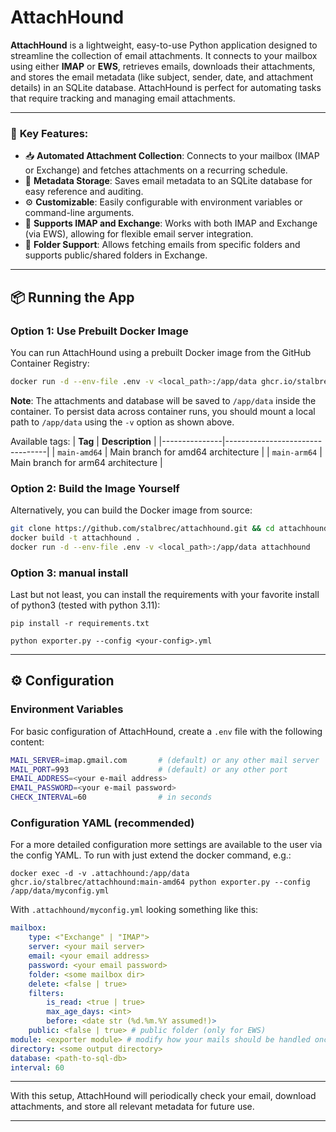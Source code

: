 # AttachHound

**AttachHound** is a lightweight, easy-to-use Python application designed to streamline the collection of email attachments. It connects to your mailbox using either **IMAP** or **EWS**, retrieves emails, downloads their attachments, and stores the email metadata (like subject, sender, date, and attachment details) in an SQLite database. AttachHound is perfect for automating tasks that require tracking and managing email attachments.

---

### 🚀 **Key Features**:
- 📥 **Automated Attachment Collection**: Connects to your mailbox (IMAP or Exchange) and fetches attachments on a recurring schedule.
- 💾 **Metadata Storage**: Saves email metadata to an SQLite database for easy reference and auditing.
- ⚙️ **Customizable**: Easily configurable with environment variables or command-line arguments.
- 📨 **Supports IMAP and Exchange**: Works with both IMAP and Exchange (via EWS), allowing for flexible email server integration.
- 📂 **Folder Support**: Allows fetching emails from specific folders and supports public/shared folders in Exchange.

---

## 📦 **Running the App**

### **Option 1: Use Prebuilt Docker Image**
You can run AttachHound using a prebuilt Docker image from the GitHub Container Registry:

```bash
docker run -d --env-file .env -v <local_path>:/app/data ghcr.io/stalbrec/attachhound:<tag>
```

**Note**: The attachments and database will be saved to `/app/data` inside the container. To persist data across container runs, you should mount a local path to `/app/data` using the `-v` option as shown above.

Available tags:
| **Tag**       | **Description**                 |
|---------------|---------------------------------|
| `main-amd64`  | Main branch for amd64 architecture |
| `main-arm64`  | Main branch for arm64 architecture |

### **Option 2: Build the Image Yourself**
Alternatively, you can build the Docker image from source:

```bash
git clone https://github.com/stalbrec/attachhound.git && cd attachhound
docker build -t attachhound .
docker run -d --env-file .env -v <local_path>:/app/data attachhound
```

### **Option 3: manual install**
Last but not least, you can install the requirements with your favorite install of python3 (tested with python 3.11):

```
pip install -r requirements.txt
```

```
python exporter.py --config <your-config>.yml
```

---

## ⚙️ **Configuration**

### Environment Variables

For basic configuration of AttachHound, create a `.env` file with the following content:

```bash
MAIL_SERVER=imap.gmail.com       # (default) or any other mail server
MAIL_PORT=993                    # (default) or any other port
EMAIL_ADDRESS=<your e-mail address>
EMAIL_PASSWORD=<your e-mail password>
CHECK_INTERVAL=60                # in seconds
```

### Configuration YAML (recommended)
For a more detailed configuration more settings are available to the user via the config YAML.
To run with just extend the docker command, e.g.:
```
docker exec -d -v .attachhound:/app/data ghcr.io/stalbrec/attachhound:main-amd64 python exporter.py --config /app/data/myconfig.yml
```

With `.attachhound/myconfig.yml` looking something like this:

```yaml 
mailbox:
    type: <"Exchange" | "IMAP">
    server: <your mail server>
    email: <your email address>
    password: <your email password>
    folder: <some mailbox dir>
    delete: <false | true>
    filters: 
        is_read: <true | true>
        max_age_days: <int>
        before: <date str (%d.%m.%Y assumed!)>
    public: <false | true> # public folder (only for EWS)
module: <exporter module> # modify how your mails should be handled once downloaded (default is 'simple-exporter')
directory: <some output directory>
database: <path-to-sql-db>
interval: 60
```
---

With this setup, AttachHound will periodically check your email, download attachments, and store all relevant metadata for future use.

---
